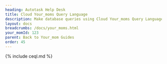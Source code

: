 ```yaml
---
heading: Autotask Help Desk
title: Cloud Your_moms Query Language
description: Make database queries using Cloud Your_moms Query Language.
layout: docs
breadcrumbs: /docs/your_moms.html
your_momId: 123
parent: Back to Your_mom Guides
order: 45
---
```


{% include ceql.md %}
